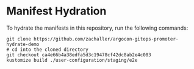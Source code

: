 # Manifest Hydration

To hydrate the manifests in this repository, run the following commands:

```shell
git clone https://github.com/zachaller/argocon-gitops-promoter-hydrate-demo
# cd into the cloned directory
git checkout ca4e66b4a38edfa5d3c19478cf42dc8ab2e4c083
kustomize build ./user-configuration/staging/e2e
```
